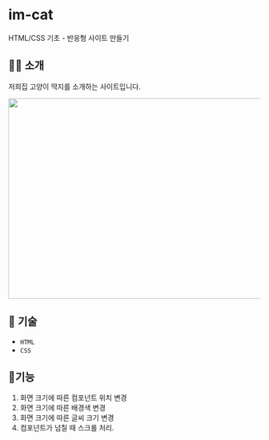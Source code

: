 # im-cat

HTML/CSS 기초 - 반응형 사이트 만들기

## 👩‍💻 소개

저희집 고양이 딱지를 소개하는 사이트입니다.

<img src="https://user-images.githubusercontent.com/66353188/232520232-f2306213-09c2-413f-9897-1305c5cb275b.png" width="700" height="400"/>

## 🔨 기술

- `HTML`
- `CSS`

## 📌기능

1. 화면 크기에 따른 컴포넌트 위치 변경
2. 화면 크기에 따른 배경색 변경
3. 화면 크기에 따른 글씨 크기 변경
4. 컴포넌트가 넘칠 때 스크롤 처리.
